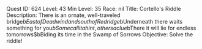 Quest ID: 624
Level: 43
Min Level: 35
Race: nil
Title: Cortello's Riddle
Description: There is an ornate, well-traveled bridge$bEast of Deadwind and south of Redridge$bUnderneath there waits something for you$bSome call it a hint, others a clue$bThere it will lie for endless tomorrows$bBiding its time in the Swamp of Sorrows
Objective: Solve the riddle!
